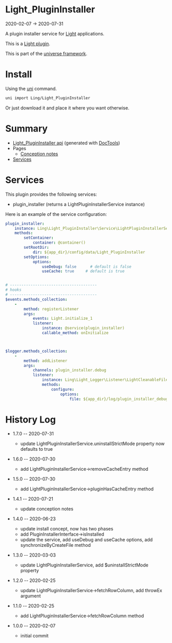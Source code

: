 Light_PluginInstaller
===========
2020-02-07 -> 2020-07-31



A plugin installer service for [Light](https://github.com/lingtalfi/Light) applications.

This is a [Light plugin](https://github.com/lingtalfi/Light/blob/master/doc/pages/plugin.md).

This is part of the [universe framework](https://github.com/karayabin/universe-snapshot).


Install
==========
Using the [uni](https://github.com/lingtalfi/universe-naive-importer) command.
```bash
uni import Ling/Light_PluginInstaller
```

Or just download it and place it where you want otherwise.






Summary
===========
- [Light_PluginInstaller api](https://github.com/lingtalfi/Light_PluginInstaller/blob/master/doc/api/Ling/Light_PluginInstaller.md) (generated with [DocTools](https://github.com/lingtalfi/DocTools))
- Pages
    - [Conception notes](https://github.com/lingtalfi/Light_PluginInstaller/blob/master/doc/pages/conception-notes.md)
- [Services](#services)






Services
=========


This plugin provides the following services:

- plugin_installer (returns a LightPluginInstallerService instance)




Here is an example of the service configuration:

```yaml
plugin_installer:
    instance: Ling\Light_PluginInstaller\Service\LightPluginInstallerService
    methods:
        setContainer:
            container: @container()
        setRootDir:
            dir: ${app_dir}/config/data/Light_PluginInstaller
        setOptions:
            options:
                useDebug: false      # default is false
                useCache: true     # default is true


# --------------------------------------
# hooks
# --------------------------------------
$events.methods_collection:
    -
        method: registerListener
        args:
            events: Light.initialize_1
            listener:
                instance: @service(plugin_installer)
                callable_method: onInitialize



$logger.methods_collection:
    -
        method: addListener
        args:
            channels: plugin_installer.debug
            listener:
                instance: Ling\Light_Logger\Listener\LightCleanableFileLoggerListener
                methods:
                    configure:
                        options:
                            file: ${app_dir}/log/plugin_installer_debug.txt


```





History Log
=============

- 1.7.0 -- 2020-07-31

    - update LightPluginInstallerService.uninstallStrictMode property now defaults to true  
    
- 1.6.0 -- 2020-07-30

    - add LightPluginInstallerService->removeCacheEntry method  
    
- 1.5.0 -- 2020-07-30

    - add LightPluginInstallerService->pluginHasCacheEntry method  
    
- 1.4.1 -- 2020-07-21

    - update conception notes  
    
- 1.4.0 -- 2020-06-23

    - update install concept, now has two phases  
    - add PluginInstallerInterface->isInstalled 
    - update the service, add useDebug and useCache options, add synchronizeByCreateFile method
    
- 1.3.0 -- 2020-03-03

    - update LightPluginInstallerService, add $uninstallStrictMode property

- 1.2.0 -- 2020-02-25

    - update LightPluginInstallerService->fetchRowColumn, add throwEx argument
    
- 1.1.0 -- 2020-02-25

    - add LightPluginInstallerService->fetchRowColumn method
    
- 1.0.0 -- 2020-02-07

    - initial commit